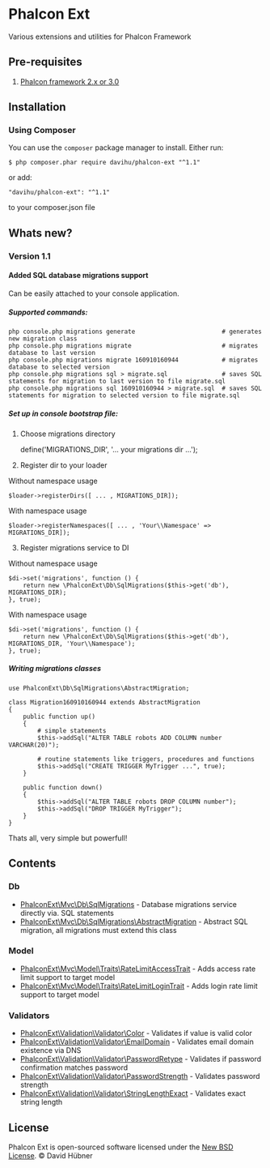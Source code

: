 # Phalcon Ext

Various extensions and utilities for Phalcon Framework

## Pre-requisites

1. [Phalcon framework 2.x or 3.0](https://phalconphp.com/)

## Installation

### Using Composer
You can use the `composer` package manager to install. Either run:

    $ php composer.phar require davihu/phalcon-ext "^1.1"

or add:

    "davihu/phalcon-ext": "^1.1"

to your composer.json file

## Whats new?

### Version 1.1

#### Added SQL database migrations support

Can be easily attached to your console application.

##### Supported commands:

    php console.php migrations generate                        # generates new migration class
    php console.php migrations migrate                         # migrates database to last version
    php console.php migrations migrate 160910160944            # migrates database to selected version
    php console.php migrations sql > migrate.sql               # saves SQL statements for migration to last version to file migrate.sql
    php console.php migrations sql 160910160944 > migrate.sql  # saves SQL statements for migration to selected version to file migrate.sql

##### Set up in console bootstrap file:

1) Choose migrations directory

    define('MIGRATIONS_DIR', '... your migrations dir ...');

2) Register dir to your loader

Without namespace usage

    $loader->registerDirs([ ... , MIGRATIONS_DIR]);

With namespace usage

    $loader->registerNamespaces([ ... , 'Your\\Namespace' => MIGRATIONS_DIR]);

3) Register migrations service to DI

Without namespace usage

    $di->set('migrations', function () {
        return new \PhalconExt\Db\SqlMigrations($this->get('db'), MIGRATIONS_DIR);
    }, true);

With namespace usage

    $di->set('migrations', function () {
        return new \PhalconExt\Db\SqlMigrations($this->get('db'), MIGRATIONS_DIR, 'Your\\Namespace');
    }, true);

##### Writing migrations classes

    use PhalconExt\Db\SqlMigrations\AbstractMigration;

    class Migration160910160944 extends AbstractMigration
    {
        public function up()
        {
            # simple statements
            $this->addSql("ALTER TABLE robots ADD COLUMN number VARCHAR(20)");

            # routine statements like triggers, procedures and functions
            $this->addSql("CREATE TRIGGER MyTrigger ...", true);
        }

        public function down()
        {
            $this->addSql("ALTER TABLE robots DROP COLUMN number");
            $this->addSql("DROP TRIGGER MyTrigger");
        }
    }

Thats all, very simple but powerfull!

## Contents

### Db
* [PhalconExt\Mvc\Db\SqlMigrations](src/PhalconExt/Db/SqlMigrations) - Database migrations service directly via. SQL statements
* [PhalconExt\Mvc\Db\SqlMigrations\AbstractMigration](src/PhalconExt/Db/SqlMigrations/AbstractMigration) - Abstract SQL migration, all migrations must extend this class

### Model
* [PhalconExt\Mvc\Model\Traits\RateLimitAccessTrait](src/PhalconExt/Mvc/Model) - Adds access rate limit support to target model
* [PhalconExt\Mvc\Model\Traits\RateLimitLoginTrait](src/PhalconExt/Mvc/Model) - Adds login rate limit support to target model

### Validators
* [PhalconExt\Validation\Validator\Color](src/PhalconExt/Validation/Validator) - Validates if value is valid color
* [PhalconExt\Validation\Validator\EmailDomain](src/PhalconExt/Validation/Validator) - Validates email domain existence via DNS
* [PhalconExt\Validation\Validator\PasswordRetype](src/PhalconExt/Validation/Validator) - Validates if password confirmation matches password
* [PhalconExt\Validation\Validator\PasswordStrength](src/PhalconExt/Validation/Validator) - Validates password strength
* [PhalconExt\Validation\Validator\StringLengthExact](src/PhalconExt/Validation/Validator) - Validates exact string length

## License

Phalcon Ext is open-sourced software licensed under the [New BSD License](docs/LICENSE.md). © David Hübner
